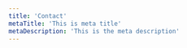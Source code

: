 ```yaml
---
title: 'Contact'
metaTitle: 'This is meta title'
metaDescription: 'This is the meta description'
---
```

